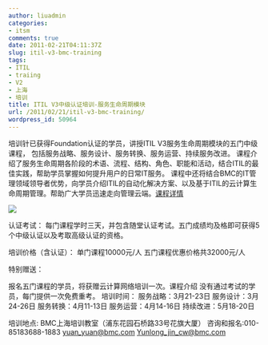 ```yaml
---
author: liuadmin
categories:
- itsm
comments: true
date: 2011-02-21T04:11:37Z
slug: itil-v3-bmc-training
tags:
- ITIL
- traiing
- V2
- 上海
- 培训
title: ITIL V3中级认证培训-服务生命周期模块
url: /2011/02/21/itil-v3-bmc-training/
wordpress_id: 50964
---
```


培训针已获得Foundation认证的学员，讲授ITIL V3服务生命周期模块的五门中级课程， 包括服务战略、服务设计、服务转换、服务运营、持续服务改进。
课程介绍了服务生命周期各阶段的术语、流程、结构、角色、职能和活动，结合ITIL的最佳实践，帮助学员掌握如何提升用户的日常IT服务。
课程中还将结合BMC的IT管理领域领导者优势，向学员介绍ITIL的自动化解决方案、以及基于ITIL的云计算生命周期管理。帮助广大学员迅速走向管理云端。[课程详情](http://www.bmc.com/education/learning-paths/itil-v3-certification-path.html)

[![](http://media.cms.bmc.com/images/edu-banner_solution_adoption_plan.jpg)](http://www.bmc.com/education/bsm-training-solution-adoption-plan.html)

认证考试：
每门课程学时三天，并包含随堂认证考试。五门成绩均及格即可获得5个中级认证以及考取高级认证的资格。

培训价格（含认证）：
单门课程10000元/人
五门课程优惠价格共32000元/人

特别赠送：


报名五门课程的学员，将获赠云计算网络培训一次。课程介绍
没有通过考试的学员，每门提供一次免费重考。
培训时间：
服务战略：3月21-23日
服务设计：3月24-26日
服务转换：4月11-13日
服务运营：4月14-16日
持续改进：5月18-20日

培训地点: BMC上海培训教室（浦东花园石桥路33号花旗大厦）
咨询和报名:010-85183688-1883  yuan_yuan@bmc.com  Yunlong_jin_cw@bmc.com
